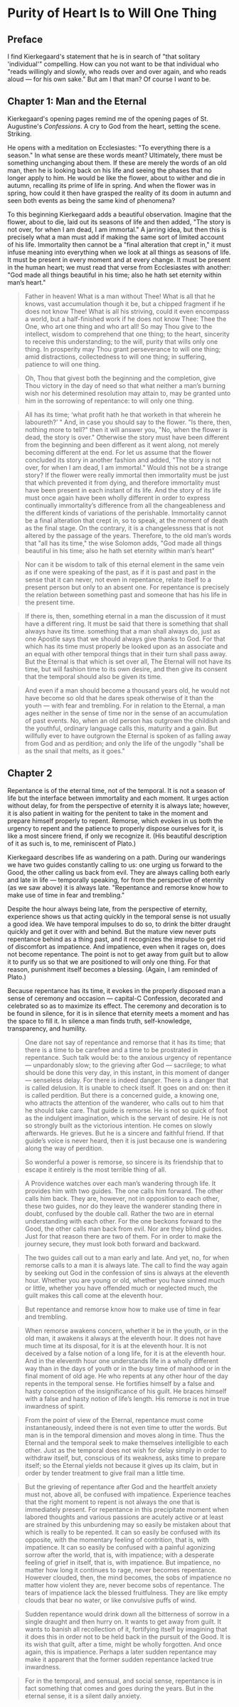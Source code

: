 # Purity of Heart Is to Will One Thing

## Preface

I find Kierkegaard's statement that he is in search of "that solitary 'individual'" compelling. How can you not want to be that individual who "reads willingly and slowly, who reads over and over again, and who reads aloud — for his own sake." But am I that man? Of course I *want* to be.

## Chapter 1: Man and the Eternal

Kierkegaard's opening pages remind me of the opening pages of St. Augustine's *Confessions*. A cry to God from the heart, setting the scene. Striking.

He opens with a meditation on Ecclesiastes: "To everything there is a season." In what sense are these words meant? Ultimately, there must be something unchanging about them. If these are merely the words of an old man, then he is looking back on his life and seeing the phases that no longer apply to him. He would be like the flower, about to wither and die in autumn, recalling its prime of life in spring. And when the flower was in spring, how could it then have grasped the reality of its doom in autumn and seen both events as being the same kind of phenomena?

To this beginning Kierkegaard adds a beautiful observation. Imagine that the flower, about to die, laid out its seasons of life and then added, "The story is not over, for when I am dead, I am immortal." A jarring idea, but then this is precisely what a man must add if making the same sort of limited account of his life. Immortality then cannot be a "final alteration that crept in," it must infuse meaning into everything when we look at all things as seasons of life. It must be present in every moment and at every change. It must be present in the human heart; we must read that verse from Ecclesiastes with another: "God made all things beautiful in his time; also he hath set eternity within man’s heart."

> Father in heaven! What is a man without Thee! What is all that he knows, vast accumulation though it be, but a chipped fragment if he does not know Thee! What is all his striving, could it even encompass a world, but a half-finished work if he does not know Thee: Thee the One, who art one thing and who art all! So may Thou give to the intellect, wisdom to comprehend that one thing; to the heart, sincerity to receive this understanding; to the will, purity that wills only one thing. In prosperity may Thou grant perseverance to will one thing; amid distractions, collectedness to will one thing; in suffering, patience to will one thing.

> Oh, Thou that givest both the beginning and the completion, give Thou victory in the day of need so that what neither a man’s burning wish nor his determined resolution may attain to, may be granted unto him in the sorrowing of repentance: to will only one thing.

> All has its time; ‘what profit hath he that worketh in that wherein he laboureth?’ " And, in case you should say to the flower. "Is there, then, nothing more to tell?" then it will answer you, "No, when the flower is dead, the story is over." Otherwise the story must have been different from the beginning and been different as it went along, not merely becoming different at the end. For let us assume that the flower concluded its story in another fashion and added, "The story is not over, for when I am dead, I am immortal." Would this not be a strange story? If the flower were really immortal then immortality must be just that which prevented it from dying, and therefore immortality must have been present in each instant of its life. And the story of its life must once again have been wholly different in order to express continually immortality’s difference from all the changeableness and the different kinds of variations of the perishable. Immortality cannot be a final alteration that crept in, so to speak, at the moment of death as the final stage. On the contrary, it is a changelessness that is not altered by the passage of the years. Therefore, to the old man’s words that "all has its time," the wise Solomon adds, "God made all things beautiful in his time; also he hath set eternity within man’s heart"

> Nor can it be wisdom to talk of this eternal element in the same vein as if one were speaking of the past, as if it is past and past in the sense that it can never, not even in repentance, relate itself to a present person but only to an absent one. For repentance is precisely the relation between something past and someone that has his life in the present time.

> If there is, then, something eternal in a man the discussion of it must have a different ring. It must be said that there is something that shall always have its time. something that a man shall always do, just as one Apostle says that we should always give thanks to God. For that which has its time must properly be looked upon as an associate and an equal with other temporal things that in their turn shall pass away. But the Eternal is that which is set over all, The Eternal will not have its time, but will fashion time to its own desire, and then give its consent that the temporal should also be given its time.

> And even if a man should become a thousand years old, he would not have become so old that he dares speak otherwise of it than the youth — with fear and trembling. For in relation to the Eternal, a man ages neither in the sense of time nor in the sense of an accumulation of past events. No, when an old person has outgrown the childish and the youthful, ordinary language calls this, maturity and a gain. But willfully ever to have outgrown the Eternal is spoken of as falling away from God and as perdition; and only the life of the ungodly "shall be as the snail that melts, as it goes."

## Chapter 2

Repentance is of the eternal time, not of the temporal. It is not a season of life but the interface between immortality and each moment. It urges action without delay, for from the perspective of eternity it is always late; however, it is also patient in waiting for the penitent to take in the moment and prepare himself properly to repent. Remorse, which evokes in us both the urgency to repent and the patience to properly dispose ourselves for it, is like a most sincere friend, if only we recognize it. (His beautiful description of it as such is, to me, reminiscent of Plato.)

Kierkegaard describes life as wandering on a path. During our wanderings we have two guides constantly calling to us: one urging us forward to the Good, the other calling us back from evil. They are always calling both early and late in life — temporally speaking, for from the perspective of eternity (as we saw above) it is always late. "Repentance and remorse know how to make use of time in fear and trembling."

Despite the hour always being late, from the perspective of eternity, experience shows us that acting quickly in the temporal sense is not usually a good idea. We have temporal impulses to do so, to drink the bitter draught quickly and get it over with and behind. But the mature view never puts repentance behind as a thing past, and it recognizes the impulse to get rid of discomfort as impatience. And impatience, even when it rages on, does not become repentance. The point is not to get away from guilt but to allow it to purify us so that we are positioned to will only one thing. For that reason, punishment itself becomes a blessing. (Again, I am reminded of Plato.) 

Because repentance has its time, it evokes in the properly disposed man a sense of ceremony and occasion — capital-C Confession, decorated and celebrated so as to maximize its effect. The ceremony and decoration is to be found in silence, for it is in silence that eternity meets a moment and has the space to fill it. In silence a man finds truth, self-knowledge, transparency, and humility.

> One dare not say of repentance and remorse that it has its time; that there is a time to be carefree and a time to be prostrated in repentance. Such talk would be: to the anxious urgency of repentance — unpardonably slow; to the grieving after God — sacrilege; to what should be done this very day, in this instant, in this moment of danger — senseless delay. For there is indeed danger. There is a danger that is called delusion. It is unable to check itself. It goes on and on: then it is called perdition. But there is a concerned guide, a knowing one, who attracts the attention of the wanderer, who calls out to him that he should take care. That guide is remorse. He is not so quick of foot as the indulgent imagination, which is the servant of desire. He is not so strongly built as the victorious intention. He comes on slowly afterwards. He grieves. But he is a sincere and faithful friend. If that guide’s voice is never heard, then it is just because one is wandering along the way of perdition. 

> So wonderful a power is remorse, so sincere is its friendship that to escape it entirely is the most terrible thing of all.

> A Providence watches over each man’s wandering through life. It provides him with two guides. The one calls him forward. The other calls him back. They are, however, not in opposition to each other, these two guides, nor do they leave the wanderer standing there in doubt, confused by the double call. Rather the two are in eternal understanding with each other. For the one beckons forward to the Good, the other calls man back from evil. Nor are they blind guides. Just for that reason there are two of them. For in order to make the journey secure, they must look both forward and backward. 

> The two guides call out to a man early and late. And yet, no, for when remorse calls to a man it is always late. The call to find the way again by seeking out God in the confession of sins is always at the eleventh hour. Whether you are young or old, whether you have sinned much or little, whether you have offended much or neglected much, the guilt makes this call come at the eleventh hour.

> But repentance and remorse know how to make use of time in fear and trembling. 

> When remorse awakens concern, whether it be in the youth, or in the old man, it awakens it always at the eleventh hour. It does not have much time at its disposal, for it is at the eleventh hour. It is not deceived by a false notion of a long life, for it is at the eleventh hour. And in the eleventh hour one understands life in a wholly different way than in the days of youth or in the busy time of manhood or in the final moment of old age. He who repents at any other hour of the day repents in the temporal sense. He fortifies himself by a false and hasty conception of the insignificance of his guilt. He braces himself with a false and hasty notion of life’s length. His remorse is not in true inwardness of spirit.

> From the point of view of the Eternal, repentance must come instantaneously, indeed there is not even time to utter the words. But man is in the temporal dimension and moves along in time. Thus the Eternal and the temporal seek to make themselves intelligible to each other. Just as the temporal does not wish for delay simply in order to withdraw itself, but, conscious of its weakness, asks time to prepare itself; so the Eternal yields not because it gives up its claim, but in order by tender treatment to give frail man a little time.

> But the grieving of repentance after God and the heartfelt anxiety must not, above all, be confused with impatience. Experience teaches that the right moment to repent is not always the one that is immediately present. For repentance in this precipitate moment when labored thoughts and various passions are acutely active or at least are strained by this unburdening may so easily be mistaken about that which is really to be repented. It can so easily be confused with its opposite, with the momentary feeling of contrition, that is, with impatience. It can so easily be confused with a painful agonizing sorrow after the world, that is, with impatience; with a desperate feeling of grief in itself, that is, with impatience. But impatience, no matter how long it continues to rage, never becomes repentance. However clouded, then, the mind becomes, the sobs of impatience no matter how violent they are, never become sobs of repentance. The tears of impatience lack the blessed fruitfulness. They are like empty clouds that bear no water, or like convulsive puffs of wind.

> Sudden repentance would drink down all the bitterness of sorrow in a single draught and then hurry on. It wants to get away from guilt. It wants to banish all recollection of it, fortifying itself by imagining that it does this in order not to be held back in the pursuit of the Good. It is its wish that guilt, after a time, might be wholly forgotten. And once again, this is impatience. Perhaps a later sudden repentance may make it apparent that the former sudden repentance lacked true inwardness.

> For in the temporal, and sensual, and social sense, repentance is in fact something that comes and goes during the years. But in the eternal sense, it is a silent daily anxiety.




